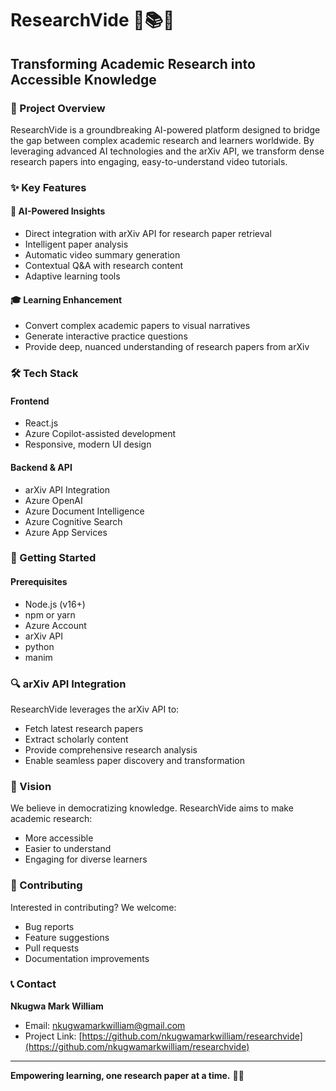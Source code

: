 # ResearchVide 🧠📚🎥

## Transforming Academic Research into Accessible Knowledge

### 🌟 Project Overview

ResearchVide is a groundbreaking AI-powered platform designed to bridge the gap between complex academic research and learners worldwide. By leveraging advanced AI technologies and the arXiv API, we transform dense research papers into engaging, easy-to-understand video tutorials.

### ✨ Key Features

#### 🤖 AI-Powered Insights
- Direct integration with arXiv API for research paper retrieval
- Intelligent paper analysis
- Automatic video summary generation
- Contextual Q&A with research content
- Adaptive learning tools

#### 🎓 Learning Enhancement
- Convert complex academic papers to visual narratives
- Generate interactive practice questions
- Provide deep, nuanced understanding of research papers from arXiv

### 🛠 Tech Stack

#### Frontend
- React.js
- Azure Copilot-assisted development
- Responsive, modern UI design

#### Backend & API
- arXiv API Integration
- Azure OpenAI
- Azure Document Intelligence
- Azure Cognitive Search
- Azure App Services

### 🚀 Getting Started

#### Prerequisites
- Node.js (v16+)
- npm or yarn
- Azure Account
- arXiv API
- python
- manim


### 🔍 arXiv API Integration

ResearchVide leverages the arXiv API to:
- Fetch latest research papers
- Extract scholarly content
- Provide comprehensive research analysis
- Enable seamless paper discovery and transformation

### 🌈 Vision

We believe in democratizing knowledge. ResearchVide aims to make academic research:
- More accessible
- Easier to understand
- Engaging for diverse learners

### 🤝 Contributing

Interested in contributing? We welcome:
- Bug reports
- Feature suggestions
- Pull requests
- Documentation improvements

### 📞 Contact

**Nkugwa Mark William**
- Email: nkugwamarkwilliam@gmail.com
- Project Link: [https://github.com/nkugwamarkwilliam/researchvide](https://github.com/nkugwamarkwilliam/researchvide)

---

**Empowering learning, one research paper at a time.** 🚀📖
